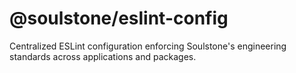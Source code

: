 # @soulstone/eslint-config

Centralized ESLint configuration enforcing Soulstone's engineering standards across applications and packages.

